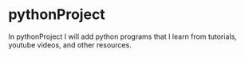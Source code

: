 # pythonProject
In pythonProject I will add python programs that I learn from tutorials, youtube videos, and other resources.
